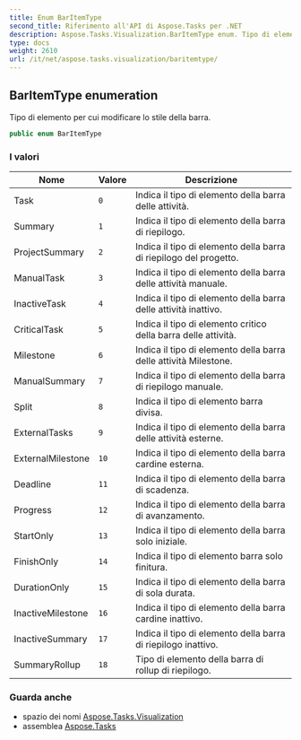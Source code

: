 ```yaml
---
title: Enum BarItemType
second_title: Riferimento all'API di Aspose.Tasks per .NET
description: Aspose.Tasks.Visualization.BarItemType enum. Tipo di elemento per cui modificare lo stile della barra.
type: docs
weight: 2610
url: /it/net/aspose.tasks.visualization/baritemtype/
---
```

## BarItemType enumeration

Tipo di elemento per cui modificare lo stile della barra.

```csharp
public enum BarItemType
```

### I valori

| Nome | Valore | Descrizione |
| --- | --- | --- |
| Task | `0` | Indica il tipo di elemento della barra delle attività. |
| Summary | `1` | Indica il tipo di elemento della barra di riepilogo. |
| ProjectSummary | `2` | Indica il tipo di elemento della barra di riepilogo del progetto. |
| ManualTask | `3` | Indica il tipo di elemento della barra delle attività manuale. |
| InactiveTask | `4` | Indica il tipo di elemento della barra delle attività inattivo. |
| CriticalTask | `5` | Indica il tipo di elemento critico della barra delle attività. |
| Milestone | `6` | Indica il tipo di elemento della barra delle attività Milestone. |
| ManualSummary | `7` | Indica il tipo di elemento della barra di riepilogo manuale. |
| Split | `8` | Indica il tipo di elemento barra divisa. |
| ExternalTasks | `9` | Indica il tipo di elemento della barra delle attività esterne. |
| ExternalMilestone | `10` | Indica il tipo di elemento della barra cardine esterna. |
| Deadline | `11` | Indica il tipo di elemento della barra di scadenza. |
| Progress | `12` | Indica il tipo di elemento della barra di avanzamento. |
| StartOnly | `13` | Indica il tipo di elemento della barra solo iniziale. |
| FinishOnly | `14` | Indica il tipo di elemento barra solo finitura. |
| DurationOnly | `15` | Indica il tipo di elemento della barra di sola durata. |
| InactiveMilestone | `16` | Indica il tipo di elemento della barra cardine inattivo. |
| InactiveSummary | `17` | Indica il tipo di elemento della barra di riepilogo inattivo. |
| SummaryRollup | `18` | Tipo di elemento della barra di rollup di riepilogo. |

### Guarda anche

* spazio dei nomi [Aspose.Tasks.Visualization](../../aspose.tasks.visualization/)
* assemblea [Aspose.Tasks](../../)


